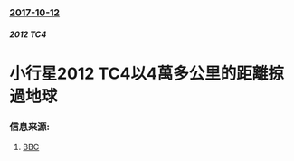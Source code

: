 ### [2017-10-12](/news/2017/10/12/index.md)

##### 2012 TC4
# 小行星2012 TC4以4萬多公里的距離掠過地球 




### 信息来源:

1. [BBC](http://www.bbc.com/news/science-environment-41583704)
